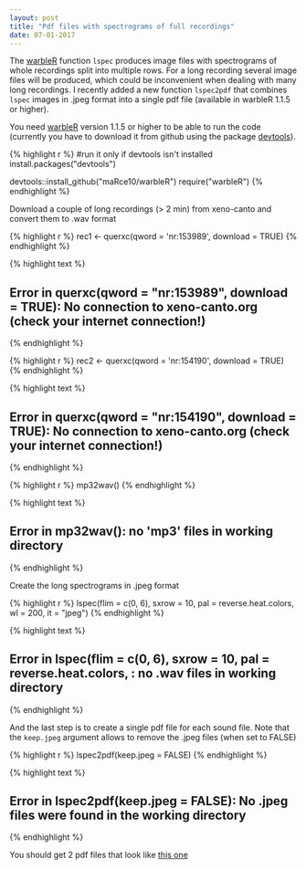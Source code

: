 ```yaml
---
layout: post
title: "Pdf files with spectrograms of full recordings"
date: 07-01-2017
---
```


The [warbleR](https://cran.r-project.org/package=warbleR) function `lspec`  produces image files with spectrograms of whole recordings split into multiple rows. For a long recording several image files will be produced, which could be inconvenient when dealing with many long recordings. I recently added a new function `lspec2pdf` that combines `lspec` images in .jpeg format into a single pdf file (available in warbleR 1.1.5 or higher).    

You need [warbleR](https://cran.r-project.org/package=warbleR) version 1.1.5 or higher to be able to run the code (currently you have to download it from github using the package [devtools](https://cran.r-project.org/package=devtools)).


{% highlight r %}
#run it only if devtools isn't installed
install.packages("devtools")

devtools::install_github("maRce10/warbleR")
require("warbleR")
{% endhighlight %}



Download a couple of long recordings (> 2 min) from xeno-canto and convert them to .wav format


{% highlight r %}
rec1 <- querxc(qword = 'nr:153989', download = TRUE)
{% endhighlight %}



{% highlight text %}
## Error in querxc(qword = "nr:153989", download = TRUE): No connection to xeno-canto.org (check your internet connection!)
{% endhighlight %}



{% highlight r %}
rec2 <- querxc(qword = 'nr:154190', download = TRUE)
{% endhighlight %}



{% highlight text %}
## Error in querxc(qword = "nr:154190", download = TRUE): No connection to xeno-canto.org (check your internet connection!)
{% endhighlight %}



{% highlight r %}
mp32wav()
{% endhighlight %}



{% highlight text %}
## Error in mp32wav(): no 'mp3' files in working directory
{% endhighlight %}


Create the long spectrograms in .jpeg format


{% highlight r %}
lspec(flim = c(0, 6), sxrow = 10, pal = reverse.heat.colors, wl = 200, it = "jpeg")
{% endhighlight %}



{% highlight text %}
## Error in lspec(flim = c(0, 6), sxrow = 10, pal = reverse.heat.colors, : no .wav files in working directory
{% endhighlight %}


And the last step is to create a single pdf file for each sound file. Note that the `keep.jpeg` argument allows to remove the .jpeg files (when set to FALSE) 


{% highlight r %}
lspec2pdf(keep.jpeg = FALSE)
{% endhighlight %}



{% highlight text %}
## Error in lspec2pdf(keep.jpeg = FALSE): No .jpeg files were found in the working directory
{% endhighlight %}

You should get 2 pdf files that look like [this one](http://marceloarayasalas.weebly.com/uploads/2/5/5/2/25524573/crypturellus-boucardi-153989.pdf)


